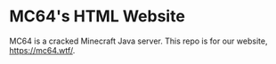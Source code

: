 # MC64's HTML Website

MC64 is a cracked Minecraft Java server. This repo is for our website, https://mc64.wtf/.
